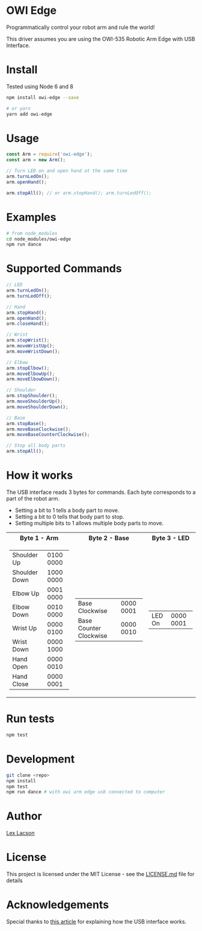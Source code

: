 # OWI Edge
Programmatically control your robot arm and rule the world!

This driver assumes you are using the OWI-535 Robotic Arm Edge with USB Interface.

# Install
Tested using Node 6 and 8

```sh
npm install owi-edge --save

# or yarn
yarn add owi-edge
```

# Usage
```js
const Arm = require('owi-edge');
const arm = new Arm();

// Turn LED on and open hand at the same time
arm.turnLedOn();
arm.openHand();

arm.stopAll(); // or arm.stopHand(); arm.turnLedOff();
```

# Examples
```sh
# from node_modules
cd node_modules/owi-edge
npm run dance
```

# Supported Commands
```js
// LED
arm.turnLedOn();
arm.turnLedOff();

// Hand
arm.stopHand();
arm.openHand();
arm.closeHand();

// Wrist
arm.stopWrist();
arm.moveWristUp();
arm.moveWristDown();

// Elbow
arm.stopElbow();
arm.moveElbowUp();
arm.moveElbowDown();

// Shoulder
arm.stopShoulder();
arm.moveShoulderUp();
arm.moveShoulderDown();

// Base
arm.stopBase();
arm.moveBaseClockwise();
arm.moveBaseCounterClockwise();

// Stop all body parts
arm.stopAll();
```

# How it works
The USB interface reads 3 bytes for commands. Each byte corresponds to a part of the robot arm.
* Setting a bit to 1 tells a body part to move.
* Setting a bit to 0 tells that body part to stop.
* Setting multiple bits to 1 allows multiple body parts to move.

<table>
  <tr>
    <th align="center">Byte 1 - Arm</th>
    <th align="center">Byte 2 - Base</th>
    <th align="center">Byte 3 - LED</th>
  </tr>
  <tr>
    <td>
      <table>
        <tr>
          <td>Shoulder Up</td>
          <td>0100 0000</td>
        </tr>
        <tr>
          <td>Shoulder Down</td>
          <td>1000 0000</td>
        </tr>
        <tr>
          <td>Elbow Up</td>
          <td>0001 0000</td>
        </tr>
        <tr>
          <td>Elbow Down</td>
          <td>0010 0000</td>
        </tr>
        <tr>
          <td>Wrist Up</td>
          <td>0000 0100</td>
        </tr>
        <tr>
          <td>Wrist Down</td>
          <td>0000 1000</td>
        </tr>
        <tr>
          <td>Hand Open</td>
          <td>0000 0010</td>
        </tr>
        <tr>
          <td>Hand Close</td>
          <td>0000 0001</td>
        </tr>
      </table>
    </td>
    <td>
      <table>
        <tr>
          <td>Base Clockwise</td>
          <td>0000 0001</td>
        </tr>
        <tr>
          <td>Base Counter Clockwise</td>
          <td>0000 0010</td>
        </tr>
      </table>
    </td>
    <td>
    <table>
      <tr>
        <td>LED On</td>
        <td>0000 0001</td>
      </tr>
    </table>
    </td>
  </tr>
</table>

# Run tests
```sh
npm test
```

# Development
```sh
git clone <repo>
npm install
npm test
npm run dance # with owi arm edge usb connected to computer
```

# Author
[Lex Lacson](https://github.com/lexlacson)

# License
This project is licensed under the MIT License - see the [LICENSE.md](LICENSE.md) file for details

# Acknowledgements
Special thanks to [this article](https://notbrainsurgery.livejournal.com/38622.html) for explaining how the USB interface works.
